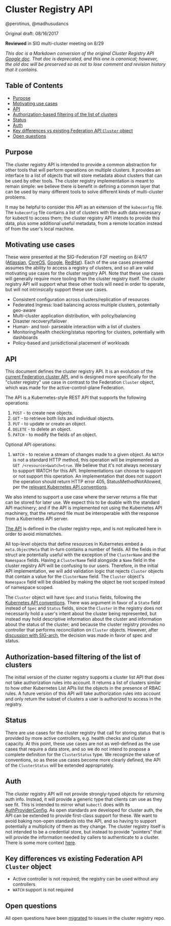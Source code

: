 # Cluster Registry API

@perotinus, @madhusudancs

Original draft: 08/16/2017

**Reviewed** in SIG multi-cluster meeting on 8/29

*This doc is a Markdown conversion of the original Cluster Registry API
[Google doc](https://docs.google.com/document/d/1Oi9EO3Jwtp69obakl-9YpLkP764GZzsz95XJlX1a960/edit).
That doc is deprecated, and this one is canonical; however, the old doc will be
preserved so as not to lose comment and revision history that it contains.*
## Table of Contents

-   [Purpose](#purpose)
-   [Motivating use cases](#motivating-use-cases)
-   [API](#api)
-   [Authorization-based filtering of the list of clusters](#authorization-based-filtering-of-the-list-of-clusters)
-   [Status](#status)
-   [Auth](#auth)
-   [Key differences vs existing Federation API `Cluster` object](#key-differences-vs-existing-federation-api-cluster-object)
-   [Open questions](#open-questions)

## Purpose

The cluster registry API is intended to provide a common abstraction for other
tools that will perform operations on multiple clusters. It provides an
interface to a list of objects that will store metadata about clusters that can
be used by other tools. The cluster registry implementation is meant to remain
simple: we believe there is benefit in defining a common layer that can be used
by many different tools to solve different kinds of multi-cluster problems.

It may be helpful to consider this API as an extension of the `kubeconfig` file.
The `kubeconfig` file contains a list of clusters with the auth data necessary
for kubectl to access them; the cluster registry API intends to provide this
data, plus some additional useful metadata, from a remote location instead of
from the user's local machine.

## Motivating use cases

These were presented at the SIG-Federation F2F meeting on 8/4/17
([Atlassian](https://docs.google.com/document/d/1PH859COCWSkRxILrQd6wDdYLGJaBtWQkSN3I-Lnam3g/edit#heading=h.suxgoa67n1aw),
[CoreOS](https://docs.google.com/presentation/d/1InJagQNOxqA0ftK0peJLzyEFU2IZEXrJprDN6fcleMg/edit#slide=id.p),
[Google](https://docs.google.com/presentation/d/1Php_HnHI-Sy20ieyd_jBgr7XTs0fKT0Cq9z6dC4zOMc/),
[RedHat](https://docs.google.com/presentation/d/1dExjeSQTXI8_k00nqXRkSIFPTkzAzUTFtETU4Trg5yw/edit#slide=id.p)).
Each of the use cases presented assumes the ability to access a registry of
clusters, and so all are valid motivating use cases for the cluster registry
API. Note that these use cases will generally require more tooling than the
cluster registry itself. The cluster registry API will support what these other
tools will need in order to operate, but will not intrinsically support these
use cases.

-   Consistent configuration across clusters/replication of resources
-   Federated Ingress: load balancing across multiple clusters, potentially
    geo-aware
-   Multi-cluster application distribution, with policy/balancing
-   Disaster recovery/failover
-   Human- and tool- parseable interaction with a list of clusters
-   Monitoring/health checking/status reporting for clusters, potentially with
    dashboards
-   Policy-based and jurisdictional placement of workloads

## API

This document defines the cluster registry API. It is an evolution of the
[current Federation cluster API](https://git.k8s.io/federation/apis/federation/types.go#L99),
and is designed more specifically for the "cluster registry" use case in
contrast to the Federation `Cluster` object, which was made for the
active-control-plane Federation.

The API is a Kubernetes-style REST API that supports the following operations:

1.  `POST` - to create new objects.
1.  `GET` - to retrieve both lists and individual objects.
1.  `PUT` - to update or create an object.
1.  `DELETE` - to delete an object.
1.  `PATCH` - to modify the fields of an object.

Optional API operations:

1.  `WATCH` - to receive a stream of changes made to a given object. As `WATCH`
    is not a standard HTTP method, this operation will be implemented as `GET
    /<resource>&watch=true`. We believe that it's not always necessary to
    support WATCH for this API. Implementations can choose to support or not
    support this operation. An implementation that does not support the
    operation should return HTTP error 405, StatusMethodNotAllowed, per the
    [relevant Kubernetes API conventions](/contributors/devel/sig-architecture/api-conventions.md#error-codes).

We also intend to support a use case where the server returns a file that can be
stored for later use. We expect this to be doable with the standard API
machinery; and if the API is implemented not using the Kubernetes API machinery,
that the returned file must be interoperable with the response from a Kubernetes
API server.

[The API](https://git.k8s.io/cluster-registry/pkg/apis/clusterregistry/v1alpha1/types.go)
is defined in the cluster registry repo, and is not replicated here in order to
avoid mismatches.

All top-level objects that define resources in Kubernetes embed a
`meta.ObjectMeta` that in-turn contains a number of fields. All the fields in
that struct are potentially useful with the exception of the `ClusterName` and
the `Namespace` fields. Having a `ClusterName` field alongside a `Name` field in
the cluster registry API will be confusing to our users. Therefore, in the
initial API implementation, we will add validation logic that rejects `Cluster`
objects that contain a value for the `ClusterName` field. The `Cluster` object's
`Namespace` field will be disabled by making the object be root scoped instead
of namespace scoped.

The `Cluster` object will have `Spec` and `Status` fields, following the
[Kubernetes API conventions](/contributors/devel/sig-architecture/api-conventions.md#spec-and-status).
There was argument in favor of a `State` field instead of `Spec` and `Status`
fields, since the `Cluster` in the registry does not necessarily hold a user's
intent about the cluster being represented, but instead may hold descriptive
information about the cluster and information about the status of the cluster;
and because the cluster registry provides no controller that performs
reconciliation on `Cluster` objects. However, after
[discussion with SIG-arch](https://groups.google.com/forum/#!topic/kubernetes-sig-architecture/ptK2mVtha38),
the decision was made in favor of spec and status.

## Authorization-based filtering of the list of clusters

The initial version of the cluster registry supports a cluster list API that
does not take authorization rules into account. It returns a list of clusters
similar to how other Kubernetes List APIs list the objects in the presence of
RBAC rules. A future version of this API will take authorization rules into
account and only return the subset of clusters a user is authorized to access in
the registry.

## Status

There are use cases for the cluster registry that call for storing status that
is provided by more active controllers, e.g. health checks and cluster capacity.
At this point, these use cases are not as well-defined as the use cases that
require a data store, and so we do not intend to propose a complete definition
for the `ClusterStatus` type. We recognize the value of conventions, so as these
use cases become more clearly defined, the API of the `ClusterStatus` will be
extended appropriately.

## Auth

The cluster registry API will not provide strongly-typed objects for returning
auth info. Instead, it will provide a generic type that clients can use as they
see fit. This is intended to mirror what `kubectl` does with its
[AuthProviderConfig](https://git.k8s.io/client-go/tools/clientcmd/api/types.go#L144).
As open standards are developed for cluster auth, the API can be extended to
provide first-class support for these. We want to avoid baking non-open
standards into the API, and so having to support potentially a multiplicity of
them as they change. The cluster registry itself is not intended to be a
credential store, but instead to provide "pointers" that will provide the
information needed by callers to authenticate to a cluster. There is some more
context
[here](https://docs.google.com/a/google.com/document/d/1cxKV4Faywsn_to49csN0S0TZLYuHgExusEsmgKQWc28/edit?usp=sharing).

## Key differences vs existing Federation API `Cluster` object

-   Active controller is not required; the registry can be used without any
    controllers
-   `WATCH` support is not required

## Open questions

All open questions have been
[migrated](https://github.com/kubernetes/cluster-registry/issues?utf8=%E2%9C%93&q=is%3Aissue%20is%3Aopen%20%22Migrated%20from%20the%20Cluster%22)
to issues in the cluster registry repo.
